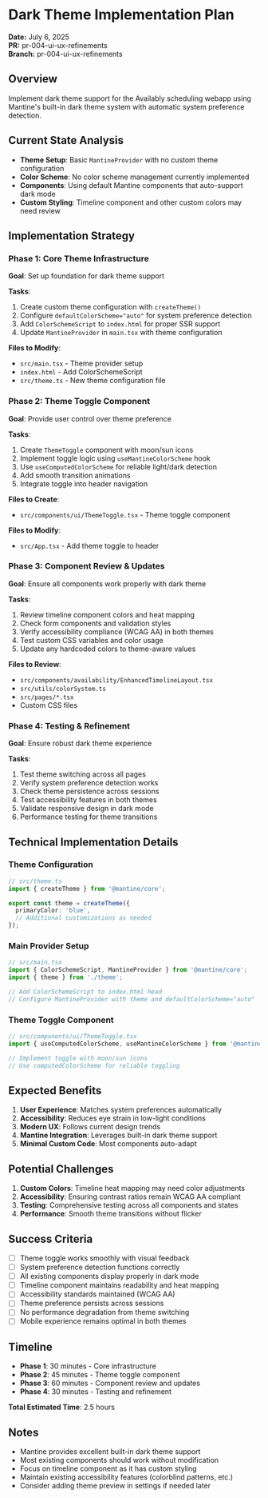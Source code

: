 # Dark Theme Implementation Plan
**Date:** July 6, 2025  
**PR:** pr-004-ui-ux-refinements  
**Branch:** pr-004-ui-ux-refinements

## Overview
Implement dark theme support for the Availably scheduling webapp using Mantine's built-in dark theme system with automatic system preference detection.

## Current State Analysis
- **Theme Setup**: Basic `MantineProvider` with no custom theme configuration
- **Color Scheme**: No color scheme management currently implemented
- **Components**: Using default Mantine components that auto-support dark mode
- **Custom Styling**: Timeline component and other custom colors may need review

## Implementation Strategy

### Phase 1: Core Theme Infrastructure
**Goal**: Set up foundation for dark theme support

**Tasks**:
1. Create custom theme configuration with `createTheme()`
2. Configure `defaultColorScheme="auto"` for system preference detection
3. Add `ColorSchemeScript` to `index.html` for proper SSR support
4. Update `MantineProvider` in `main.tsx` with theme configuration

**Files to Modify**:
- `src/main.tsx` - Theme provider setup
- `index.html` - Add ColorSchemeScript
- `src/theme.ts` - New theme configuration file

### Phase 2: Theme Toggle Component
**Goal**: Provide user control over theme preference

**Tasks**:
1. Create `ThemeToggle` component with moon/sun icons
2. Implement toggle logic using `useMantineColorScheme` hook
3. Use `useComputedColorScheme` for reliable light/dark detection
4. Add smooth transition animations
5. Integrate toggle into header navigation

**Files to Create**:
- `src/components/ui/ThemeToggle.tsx` - Theme toggle component

**Files to Modify**:
- `src/App.tsx` - Add theme toggle to header

### Phase 3: Component Review & Updates
**Goal**: Ensure all components work properly with dark theme

**Tasks**:
1. Review timeline component colors and heat mapping
2. Check form components and validation styles
3. Verify accessibility compliance (WCAG AA) in both themes
4. Test custom CSS variables and color usage
5. Update any hardcoded colors to theme-aware values

**Files to Review**:
- `src/components/availability/EnhancedTimelineLayout.tsx`
- `src/utils/colorSystem.ts`
- `src/pages/*.tsx`
- Custom CSS files

### Phase 4: Testing & Refinement
**Goal**: Ensure robust dark theme experience

**Tasks**:
1. Test theme switching across all pages
2. Verify system preference detection works
3. Check theme persistence across sessions
4. Test accessibility features in both themes
5. Validate responsive design in dark mode
6. Performance testing for theme transitions

## Technical Implementation Details

### Theme Configuration
```typescript
// src/theme.ts
import { createTheme } from '@mantine/core';

export const theme = createTheme({
  primaryColor: 'blue',
  // Additional customizations as needed
});
```

### Main Provider Setup
```typescript
// src/main.tsx
import { ColorSchemeScript, MantineProvider } from '@mantine/core';
import { theme } from './theme';

// Add ColorSchemeScript to index.html head
// Configure MantineProvider with theme and defaultColorScheme="auto"
```

### Theme Toggle Component
```typescript
// src/components/ui/ThemeToggle.tsx
import { useComputedColorScheme, useMantineColorScheme } from '@mantine/core';

// Implement toggle with moon/sun icons
// Use computedColorScheme for reliable toggling
```

## Expected Benefits
1. **User Experience**: Matches system preferences automatically
2. **Accessibility**: Reduces eye strain in low-light conditions
3. **Modern UX**: Follows current design trends
4. **Mantine Integration**: Leverages built-in dark theme support
5. **Minimal Custom Code**: Most components auto-adapt

## Potential Challenges
1. **Custom Colors**: Timeline heat mapping may need color adjustments
2. **Accessibility**: Ensuring contrast ratios remain WCAG AA compliant
3. **Testing**: Comprehensive testing across all components and states
4. **Performance**: Smooth theme transitions without flicker

## Success Criteria
- [ ] Theme toggle works smoothly with visual feedback
- [ ] System preference detection functions correctly
- [ ] All existing components display properly in dark mode
- [ ] Timeline component maintains readability and heat mapping
- [ ] Accessibility standards maintained (WCAG AA)
- [ ] Theme preference persists across sessions
- [ ] No performance degradation from theme switching
- [ ] Mobile experience remains optimal in both themes

## Timeline
- **Phase 1**: 30 minutes - Core infrastructure
- **Phase 2**: 45 minutes - Theme toggle component
- **Phase 3**: 60 minutes - Component review and updates
- **Phase 4**: 30 minutes - Testing and refinement

**Total Estimated Time**: 2.5 hours

## Notes
- Mantine provides excellent built-in dark theme support
- Most existing components should work without modification
- Focus on timeline component as it has custom styling
- Maintain existing accessibility features (colorblind patterns, etc.)
- Consider adding theme preview in settings if needed later